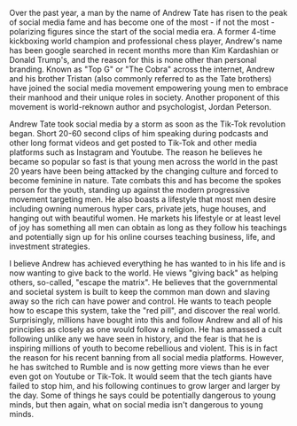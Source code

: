 
Over the past year, a man by the name of Andrew Tate has risen to the peak of social media fame and has become one of the most - if not the most - polarizing figures since the start of the social media era. A former 4-time kickboxing world champion and professional chess player, Andrew's name has been google searched in recent months more than Kim Kardashian or Donald Trump's, and the reason for this is none other than personal branding. Known as "Top G" or "The Cobra" across the internet, Andrew and his brother Tristan (also commonly referred to as the Tate brothers) have joined the social media movement empowering young men to embrace their manhood and their unique roles in society. Another proponent of this movement is world-reknown author and psychologist, Jordan Peterson. 

Andrew Tate took social media by a storm as soon as the Tik-Tok revolution began. Short 20-60 second clips of him speaking during podcasts and other long format videos and get posted to Tik-Tok and other media platforms such as Instagram and Youtube. The reason he believes he became so popular so fast is that young men across the world in the past 20 years have been being attacked by the changing culture and forced to become feminine in nature. Tate combats this and has become the spokes person for the youth, standing up against the modern progressive movement targeting men. He also boasts a lifestyle that most men desire including owning numerous hyper cars, private jets, huge houses, and hanging out with beautiful women.  He markets his lifestyle or at least level of joy has something all men can obtain as long as they follow his teachings and potentially sign up for his online courses teaching business, life, and investment strategies. 

I believe Andrew has achieved everything he has wanted to in his life and is now wanting to give back to the world. He views "giving back" as helping others, so-called, "escape the matrix". He believes that the governmental and societal system is built to keep the common man down and slaving away so the rich can have power and control. He wants to teach people how to escape this system, take the "red pill", and discover the real world. Surprisingly, millions have bought into this and follow Andrew and all of his principles as closely as one would follow a religion. He has amassed a cult following unlike any we have seen in history, and the fear is that he is inspiring millions of youth to become rebellious and violent. This is in fact the reason for his recent banning from all social media platforms. However, he has switched to Rumble and is now getting more views than he ever even got on Youtube or Tik-Tok. It would seem that the tech giants have failed to stop him, and his following continues to grow larger and larger by the day. Some of things he says could be potentially dangerous to young minds, but then again, what on social media isn't dangerous to young minds. 